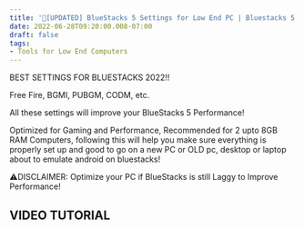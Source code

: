 ```yaml
---
title: '🔧[UPDATED] BlueStacks 5 Settings for Low End PC | Bluestacks 5 Lag Fix for Low End PC'
date: 2022-06-28T09:20:00.008-07:00
draft: false
tags: 
- Tools for Low End Computers
---
```


BEST SETTINGS FOR BLUESTACKS 2022!!

Free Fire, BGMI, PUBGM, CODM, etc.

All these settings will improve your BlueStacks 5 Performance!

Optimized for Gaming and Performance, Recommended for 2 upto 8GB RAM Computers, following this will help you make sure everything is properly set up and good to go on a new PC or OLD pc, desktop or laptop about to emulate android on bluestacks!

⚠DISCLAIMER: Optimize your PC if BlueStacks is still Laggy to Improve Performance!

**VIDEO TUTORIAL**
------------------